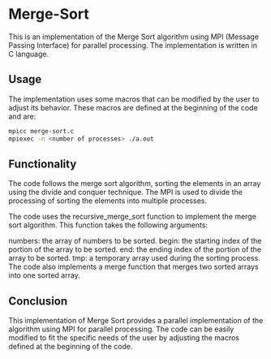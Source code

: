 # Merge-Sort
This is an implementation of the Merge Sort algorithm using MPI (Message Passing Interface) for parallel processing. The implementation is written in C language.

## Usage
The implementation uses some macros that can be modified by the user to adjust its behavior. These macros are defined at the beginning of the code and are:

```bash
mpicc merge-sort.c
mpiexec -n <number of processes> ./a.out
```

## Functionality
The code follows the merge sort algorithm, sorting the elements in an array using the divide and conquer technique. The MPI is used to divide the processing of sorting the elements into multiple processes.

The code uses the recursive_merge_sort function to implement the merge sort algorithm. This function takes the following arguments:

numbers: the array of numbers to be sorted.
begin: the starting index of the portion of the array to be sorted.
end: the ending index of the portion of the array to be sorted.
tmp: a temporary array used during the sorting process.
The code also implements a merge function that merges two sorted arrays into one sorted array.

## Conclusion
This implementation of Merge Sort provides a parallel implementation of the algorithm using MPI for parallel processing. The code can be easily modified to fit the specific needs of the user by adjusting the macros defined at the beginning of the code.